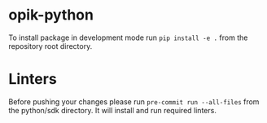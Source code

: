 # opik-python

To install package in development mode run `pip install -e .` from the repository root directory.

# Linters

Before pushing your changes please run `pre-commit run --all-files` from the python/sdk directory.
It will install and run required linters.

